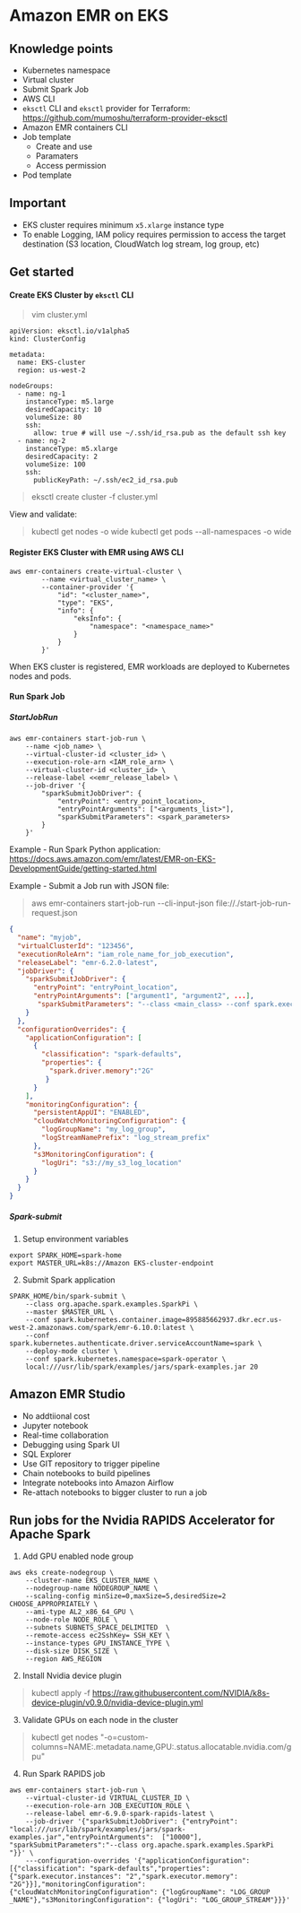 # Amazon EMR on EKS
## Knowledge points
- Kubernetes namespace
- Virtual cluster
- Submit Spark Job
- AWS CLI
- `eksctl` CLI and `eksctl` provider for Terraform: https://github.com/mumoshu/terraform-provider-eksctl
- Amazon EMR containers CLI
- Job template
  - Create and use
  - Paramaters
  - Access permission
- Pod template

## Important
- EKS cluster requires minimum `x5.xlarge` instance type
- To enable Logging, IAM policy requires permission to access the target destination (S3 location, CloudWatch log stream, log group, etc)

## Get started
#### Create EKS Cluster by `eksctl` CLI
> vim cluster.yml

```
apiVersion: eksctl.io/v1alpha5
kind: ClusterConfig

metadata:
  name: EKS-cluster
  region: us-west-2

nodeGroups:
  - name: ng-1
    instanceType: m5.large
    desiredCapacity: 10
    volumeSize: 80
    ssh:
      allow: true # will use ~/.ssh/id_rsa.pub as the default ssh key
  - name: ng-2
    instanceType: m5.xlarge
    desiredCapacity: 2
    volumeSize: 100
    ssh:
      publicKeyPath: ~/.ssh/ec2_id_rsa.pub
```
> eksctl create cluster -f cluster.yml

View and validate:
> kubectl get nodes -o wide
> kubectl get pods --all-namespaces -o wide

#### Register EKS Cluster with EMR using AWS CLI
```
aws emr-containers create-virtual-cluster \
        --name <virtual_cluster_name> \
        --container-provider '{
            "id": "<cluster_name>",
            "type": "EKS",
            "info": {
                "eksInfo": {
                    "namespace": "<namespace_name>"
                }
            }
        }'
``` 

When EKS cluster is registered, EMR workloads are deployed to Kubernetes nodes and pods. 

#### Run Spark Job
##### StartJobRun
```
aws emr-containers start-job-run \
    --name <job_name> \
    --virtual-cluster-id <cluster_id> \
    --execution-role-arn <IAM_role_arn> \
    --virtual-cluster-id <cluster_id> \
    --release-label <<emr_release_label> \
    --job-driver '{
        "sparkSubmitJobDriver": {
            "entryPoint": <entry_point_location>,
            "entryPointArguments": ["<arguments_list>"],
            "sparkSubmitParameters": <spark_parameters>
        }
    }'
```

Example - Run Spark Python application:
https://docs.aws.amazon.com/emr/latest/EMR-on-EKS-DevelopmentGuide/getting-started.html

Example - Submit a Job run with JSON file:
> aws emr-containers start-job-run --cli-input-json file://./start-job-run-request.json

```start-job-run-request.json
{
  "name": "myjob", 
  "virtualClusterId": "123456",  
  "executionRoleArn": "iam_role_name_for_job_execution", 
  "releaseLabel": "emr-6.2.0-latest", 
  "jobDriver": {
    "sparkSubmitJobDriver": {
      "entryPoint": "entryPoint_location",
      "entryPointArguments": ["argument1", "argument2", ...],  
       "sparkSubmitParameters": "--class <main_class> --conf spark.executor.instances=2 --conf spark.executor.memory=2G --conf spark.executor.cores=2 --conf spark.driver.cores=1"
    }
  }, 
  "configurationOverrides": {
    "applicationConfiguration": [
      {
        "classification": "spark-defaults", 
        "properties": {
          "spark.driver.memory":"2G"
         }
      }
    ], 
    "monitoringConfiguration": {
      "persistentAppUI": "ENABLED", 
      "cloudWatchMonitoringConfiguration": {
        "logGroupName": "my_log_group", 
        "logStreamNamePrefix": "log_stream_prefix"
      }, 
      "s3MonitoringConfiguration": {
        "logUri": "s3://my_s3_log_location"
      }
    }
  }
}
```

##### Spark-submit
1. Setup environment variables
```
export SPARK_HOME=spark-home
export MASTER_URL=k8s://Amazon EKS-cluster-endpoint
```

2. Submit Spark application
```
SPARK_HOME/bin/spark-submit \
    --class org.apache.spark.examples.SparkPi \
    --master $MASTER_URL \
    --conf spark.kubernetes.container.image=895885662937.dkr.ecr.us-west-2.amazonaws.com/spark/emr-6.10.0:latest \
    --conf spark.kubernetes.authenticate.driver.serviceAccountName=spark \
    --deploy-mode cluster \
    --conf spark.kubernetes.namespace=spark-operator \
    local:///usr/lib/spark/examples/jars/spark-examples.jar 20
```

## Amazon EMR Studio
- No addtiional cost
- Jupyter notebook
- Real-time collaboration
- Debugging using Spark UI
- SQL Explorer
- Use GIT repository to trigger pipeline
- Chain notebooks to build pipelines
- Integrate notebooks into Amazon Airflow
- Re-attach notebooks to bigger cluster to run a job
  

## Run jobs for the Nvidia RAPIDS Accelerator for Apache Spark
1. Add GPU enabled node group
```
aws eks create-nodegroup \
    --cluster-name EKS_CLUSTER_NAME \
    --nodegroup-name NODEGROUP_NAME \
    --scaling-config minSize=0,maxSize=5,desiredSize=2 CHOOSE_APPROPRIATELY \
    --ami-type AL2_x86_64_GPU \
    --node-role NODE_ROLE \
    --subnets SUBNETS_SPACE_DELIMITED  \
    --remote-access ec2SshKey= SSH_KEY \
    --instance-types GPU_INSTANCE_TYPE \
    --disk-size DISK_SIZE \
    --region AWS_REGION
 ```

2. Install Nvidia device plugin
> kubectl apply -f https://raw.githubusercontent.com/NVIDIA/k8s-device-plugin/v0.9.0/nvidia-device-plugin.yml

3. Validate GPUs on each node in the cluster
> kubectl get nodes  "-o=custom-columns=NAME:.metadata.name,GPU:.status.allocatable.nvidia\.com/gpu"

4. Run Spark RAPIDS job
```
aws emr-containers start-job-run \
    --virtual-cluster-id VIRTUAL_CLUSTER_ID \
    --execution-role-arn JOB_EXECUTION_ROLE \
    --release-label emr-6.9.0-spark-rapids-latest \
    --job-driver '{"sparkSubmitJobDriver": {"entryPoint": "local:///usr/lib/spark/examples/jars/spark-examples.jar","entryPointArguments":  ["10000"], "sparkSubmitParameters":"--class org.apache.spark.examples.SparkPi "}}' \
    ---configuration-overrides '{"applicationConfiguration": [{"classification": "spark-defaults","properties": {"spark.executor.instances": "2","spark.executor.memory": "2G"}}],"monitoringConfiguration": {"cloudWatchMonitoringConfiguration": {"logGroupName": "LOG_GROUP _NAME"},"s3MonitoringConfiguration": {"logUri": "LOG_GROUP_STREAM"}}}'
